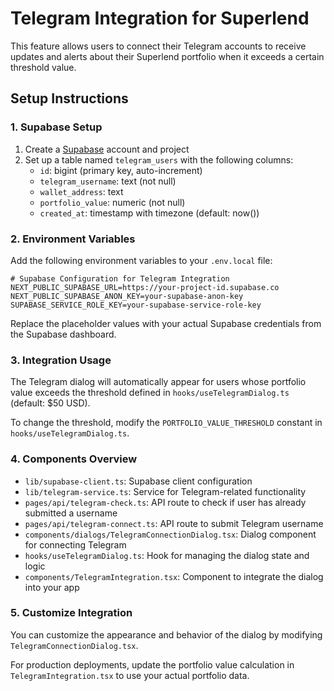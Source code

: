 # Telegram Integration for Superlend

This feature allows users to connect their Telegram accounts to receive updates and alerts about their Superlend portfolio when it exceeds a certain threshold value.

## Setup Instructions

### 1. Supabase Setup

1. Create a [Supabase](https://supabase.com/) account and project
2. Set up a table named `telegram_users` with the following columns:
   - `id`: bigint (primary key, auto-increment)
   - `telegram_username`: text (not null)
   - `wallet_address`: text
   - `portfolio_value`: numeric (not null)
   - `created_at`: timestamp with timezone (default: now())

### 2. Environment Variables

Add the following environment variables to your `.env.local` file:

```
# Supabase Configuration for Telegram Integration
NEXT_PUBLIC_SUPABASE_URL=https://your-project-id.supabase.co
NEXT_PUBLIC_SUPABASE_ANON_KEY=your-supabase-anon-key
SUPABASE_SERVICE_ROLE_KEY=your-supabase-service-role-key
```

Replace the placeholder values with your actual Supabase credentials from the Supabase dashboard.

### 3. Integration Usage

The Telegram dialog will automatically appear for users whose portfolio value exceeds the threshold defined in `hooks/useTelegramDialog.ts` (default: $50 USD).

To change the threshold, modify the `PORTFOLIO_VALUE_THRESHOLD` constant in `hooks/useTelegramDialog.ts`.

### 4. Components Overview

- `lib/supabase-client.ts`: Supabase client configuration
- `lib/telegram-service.ts`: Service for Telegram-related functionality
- `pages/api/telegram-check.ts`: API route to check if user has already submitted a username
- `pages/api/telegram-connect.ts`: API route to submit Telegram username
- `components/dialogs/TelegramConnectionDialog.tsx`: Dialog component for connecting Telegram
- `hooks/useTelegramDialog.ts`: Hook for managing the dialog state and logic
- `components/TelegramIntegration.tsx`: Component to integrate the dialog into your app

### 5. Customize Integration

You can customize the appearance and behavior of the dialog by modifying `TelegramConnectionDialog.tsx`.

For production deployments, update the portfolio value calculation in `TelegramIntegration.tsx` to use your actual portfolio data. 